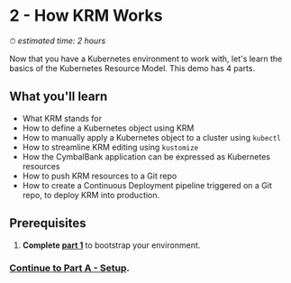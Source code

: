 # 2 - How KRM Works 

⏱ *estimated time: 2 hours* 

Now that you have a Kubernetes environment to work with, let's learn the basics of the Kubernetes Resource Model. This demo has 4 parts.

## What you'll learn  

- What KRM stands for 
- How to define a Kubernetes object using KRM 
- How to manually apply a Kubernetes object to a cluster using `kubectl` 
- How to streamline KRM editing using `kustomize` 
- How the CymbalBank application can be expressed as Kubernetes resources 
- How to push KRM resources to a Git repo 
- How to create a Continuous Deployment pipeline triggered on a Git repo, to deploy KRM into production. 

## Prerequisites 

1. **Complete [part 1](/1-setup)** to bootstrap your environment. 


###  **[Continue to Part A - Setup](partA-setup.md)**. 

